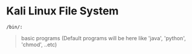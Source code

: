 # Kali Linux File System

```/bin/:```

> basic programs  (Default programs will be here like 'java', 'python', 'chmod', ..etc)
